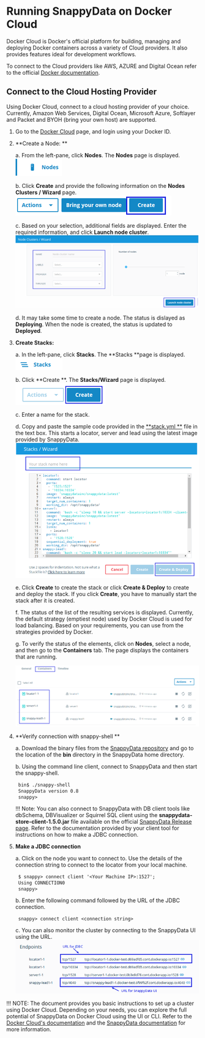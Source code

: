 # Running SnappyData on Docker Cloud

Docker Cloud is Docker's official platform for building, managing and deploying Docker containers across a variety of Cloud providers. It also provides features ideal for development workflows.

To connect to the Cloud providers like AWS, AZURE and Digital Ocean refer to the official [Docker documentation](https://docs.docker.com/docker-cloud/infrastructure/link-aws/).

## Connect to the Cloud Hosting Provider

Using Docker Cloud, connect to a cloud hosting provider of your choice. Currently, Amazon Web Services, Digital Ocean, Microsoft Azure, Softlayer and Packet and BYOH (bring your own host) are supported.

1. Go to the [Docker Cloud](http://cloud.docker.com) page, and login using your Docker ID.

2. **Create a Node: ** 
 	
    a. From the left-pane, click **Nodes**. The **Nodes** page is displayed.
 		![Node](../Images/nodes.png) 

 	b. Click **Create** and provide the following information on the **Nodes Clusters / Wizard** page. 
		![Create Node](../Images/create_node.png)
 
	c. Based on your selection, additional fields are displayed. Enter the required information, and click **Launch node cluster**.
 	![Launch Node](../Images/create_node1.png) 
   
	d. It may take some time to create a node. The status is dislayed as **Deploying**. When the node is created, the status is updated to **Deployed**.

3. **Create Stacks:**

	a. In the left-pane, click **Stacks**. The **Stacks **page is displayed.
	![Node](../Images/stacks.png) 
 	
    b. Click **Create **. The **Stacks/Wizard** page is displayed.
	![Node](../Images/create_stack.png) 
 
	c. Enter a name for the stack. 
 
	d. Copy and paste the sample code provided in the [**stack.yml **](https://raw.githubusercontent.com/SnappyDataInc/snappy-cloud-tools/master/docker/docker-cloud/stack.yml) file in the text box. This starts a locator, server and lead using the latest image provided by SnappyData.
		 ![Node](../Images/create_stack2.png) 

	e. Click **Create** to create the stack or click **Create & Deploy** to create and deploy the stack. If you click **Create**, you have to manually start the stack after it is created.

	f. The status of the list of the resulting services is displayed.
 Currently, the default strategy (emptiest node) used by Docker Cloud is used for load balancing. Based on your requirements, you can use from the strategies provided by Docker.

	g. To verify the status of the elements, click on **Nodes**, select a node, and then go to the **Containers** tab. The page displays the containers that are running.

	 ![Node](../Images/verify_containers.png) 

4. **Verify connection with snappy-shell ** 
		
	a. Download the binary files from the [SnappyData repository](https://github.com/SnappyDataInc/snappydata/releases/download/v0.8/snappydata-0.8-bin.tar.gz) and go to the location of the **bin** directory in the SnappyData home directory.

	b. Using the command line client, connect to SnappyData and then start the snappy-shell.

 		bin$ ./snappy-shell
 		SnappyData version 0.8
 		snappy>
 		  	
    !!! Note: 
        	You can also connect to SnappyData with DB client tools like dbSchema, DBVisualizer or Squirrel SQL client using the **snappydata-store-client-1.5.0.jar** file available on the official [SnappyData Release page](#https://github.com/SnappyDataInc/snappydata/releases). Refer to the documentation provided by your client tool for instructions on how to make a JDBC connection.
 
5. **Make a JDBC connection**

	a. Click on the node you want to connect to. Use the details of the connection string to connect to the locator from your local machine.

  		$ snappy> connect client '<Your Machine IP>:1527';
  		Using CONNECTION0
  		snappy>
  		        
	b. Enter the following command followed by the URL of the JDBC connection.
 
  		snappy> connect client <connection string>
  		  
	c. You can also monitor the cluster by connecting to the SnappyData UI using the URL.
		![Node](../Images/monitor.png) 

!!! NOTE: 
	The document provides you basic instructions to set up a cluster using Docker Cloud. Depending on your needs, you can explore the full potential of SnappyData on Docker Cloud using the UI or CLI. Refer to the [Docker Cloud's documentation](https://docs.docker.com/docker-cloud/) and the [SnappyData documentation](http://snappydatainc.github.io/snappydata/) for more information.